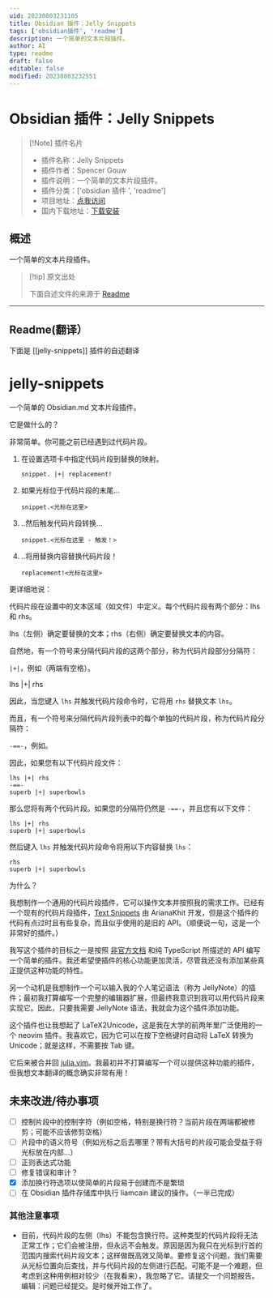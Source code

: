 ```yaml
---
uid: 20230803231105
title: Obsidian 插件：Jelly Snippets
tags: ['obsidian插件', 'readme']
description: 一个简单的文本片段插件。
author: AI
type: readme
draft: false
editable: false
modified: 20230803232551
---
```


# Obsidian 插件：Jelly Snippets

> [!Note] 插件名片
> - 插件名称：Jelly Snippets
> - 插件作者：Spencer Gouw
> - 插件说明：一个简单的文本片段插件。
> - 插件分类：['obsidian 插件 ', 'readme']
> - 项目地址：[点我访问](https://github.com/rabirabirara/obsidian-jelly-snippets)
> - 国内下载地址：[下载安装](https://pkmer.cn/products/plugin/pluginMarket/?jelly-snippets)

## 概述

一个简单的文本片段插件。

> [!tip] 原文出处
>
>下面自述文件的来源于 [Readme](https://ghproxy.net/https://raw.githubusercontent.com/rabirabirara/obsidian-jelly-snippets/main/README.md)
>

---

## Readme(翻译）

下面是 [[jelly-snippets]] 插件的自述翻译

# jelly-snippets

一个简单的 Obsidian.md 文本片段插件。

它是做什么的？

非常简单。你可能之前已经遇到过代码片段。

1. 在设置选项卡中指定代码片段到替换的映射。

   `snippet. |+| replacement!`

2. 如果光标位于代码片段的末尾...

   `snippet.<光标在这里>`

3. ..然后触发代码片段转换...

   `snippet.<光标在这里 - 触发！>`

4. ..将用替换内容替换代码片段！

   `replacement!<光标在这里>`

更详细地说：

代码片段在设置中的文本区域（如文件）中定义。每个代码片段有两个部分：lhs 和 rhs。

lhs（左侧）确定要替换的文本；rhs（右侧）确定要替换文本的内容。

自然地，有一个符号来分隔代码片段的这两个部分，称为代码片段部分分隔符：

` |+| `，例如（两端有空格）。

lhs |+| rhs

因此，当您键入 `lhs` 并触发代码片段命令时，它将用 `rhs` 替换文本 `lhs`。

而且，有一个符号来分隔代码片段列表中的每个单独的代码片段，称为代码片段分隔符：

`-==-`，例如。

因此，如果您有以下代码片段文件：

```
lhs |+| rhs
-==-
superb |+| superbowls
```

那么您将有两个代码片段。如果您的分隔符仍然是 `-==-`，并且您有以下文件：

```
lhs |+| rhs
superb |+| superbowls
```

然后键入 `lhs` 并触发代码片段命令将用以下内容替换 `lhs`：

```
rhs
superb |+| superbowls
```

为什么？

我想制作一个通用的代码片段插件，它可以操作文本并按照我的需求工作。已经有一个现有的代码片段插件，[Text Snippets](https://github.com/ArianaKhit/text-snippets-obsidian) 由 ArianaKhit 开发，但是这个插件的代码有点过时且有些复杂，而且似乎使用的是旧的 API。（顺便说一句，这是一个非常好的插件。）

我写这个插件的目标之一是按照 [非官方文档](https://marcus.se.net/obsidian-plugin-docs/) 和纯 TypeScript 所描述的 API 编写一个简单的插件。我还希望使插件的核心功能更加灵活，尽管我还没有添加某些真正提供这种功能的特性。

另一个动机是我想制作一个可以输入我的个人笔记语法（称为 JellyNote）的插件；最初我打算编写一个完整的编辑器扩展，但最终我意识到我可以用代码片段来实现它。因此，只要我需要 JellyNote 语法，我就会为这个插件添加功能。

这个插件也让我想起了 LaTeX2Unicode，这是我在大学的前两年里广泛使用的一个 neovim 插件。我喜欢它，因为它可以在按下空格键时自动将 LaTeX 转换为 Unicode；就是这样，不需要按 Tab 键。

它后来被合并回 [julia.vim](https://github.com/JuliaEditorSupport/julia-vim)。我最初并不打算编写一个可以提供这种功能的插件，但我想文本翻译的概念确实非常有用！

## 未来改进/待办事项

- [ ] 控制片段中的控制字符（例如空格，特别是换行符？当前片段在两端都被修剪；可能不应该修剪空格）
- [ ] 片段中的语义符号（例如光标之后去哪里？带有大括号的片段可能会受益于将光标放在内部...）
- [ ] 正则表达式功能
- [ ] 修复错误和审计？
- [x] 添加换行符选项以使简单的片段易于创建而不是繁琐
- [ ] 在 Obsidian 插件存储库中执行 liamcain 建议的操作。（一半已完成）

### 其他注意事项

- 目前，代码片段的左侧（lhs）不能包含换行符。这种类型的代码片段将无法正常工作；它们会被注册，但永远不会触发。原因是因为我只在光标到行首的范围内搜索代码片段文本；这样做既高效又简单。要修复这个问题，我们需要从光标位置向后查找，并与代码片段的左侧进行匹配。可能不是一个难题，但考虑到这种用例相对较少（在我看来），我忽略了它。请提交一个问题报告。编辑：问题已经提交。是时候开始工作了。



